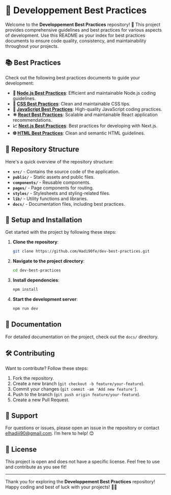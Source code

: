 # 🚀 **Developpement Best Practices**

Welcome to the **Developpement Best Practices** repository! 🎉 This project provides comprehensive guidelines and best practices for various aspects of development. Use this README as your index for best practices documents to ensure code quality, consistency, and maintainability throughout your projects.

## 📚 **Best Practices**

Check out the following best practices documents to guide your development:

- **🔧 [Node.js Best Practices](./Node.js%20Best%20Practices.md)**: Efficient and maintainable Node.js coding guidelines.
- **🎨 [CSS Best Practices](./CSS%20Best%20Practices.md)**: Clean and maintainable CSS tips.
- **📜 [JavaScript Best Practices](./JavaScript%20Best%20Practices.md)**: High-quality JavaScript coding practices.
- **⚛️ [React Best Practices](./React%20Best%20Practices.md)**: Scalable and maintainable React application recommendations.
- **📈 [Next.js Best Practices](./Next%20.js%20Best%20Practices.md)**: Best practices for developing with Next.js.
- **🌐 [HTML Best Practices](./HTML%20Best%20Practices.md)**: Clean and semantic HTML guidelines.

## 📂 **Repository Structure**

Here's a quick overview of the repository structure:

- **`src/`** - Contains the source code of the application.
- **`public/`** - Static assets and public files.
- **`components/`** - Reusable components.
- **`pages/`** - Page components for routing.
- **`styles/`** - Stylesheets and styling-related files.
- **`lib/`** - Utility functions and libraries.
- **`docs/`** - Documentation files, including best practices.

## 🔧 **Setup and Installation**

Get started with the project by following these steps:

1. **Clone the repository**:

    ```bash
    git clone https://github.com/Hadi90fe/dev-best-practices.git
    ```

2. **Navigate to the project directory**:

    ```bash
    cd dev-best-practices
    ```

3. **Install dependencies**:

    ```bash
    npm install
    ```

4. **Start the development server**:

    ```bash
    npm run dev
    ```

## 📄 **Documentation**

For detailed documentation on the project, check out the `docs/` directory.

## 🛠️ **Contributing**

Want to contribute? Follow these steps:

1. Fork the repository.
2. Create a new branch (`git checkout -b feature/your-feature`).
3. Commit your changes (`git commit -am 'Add new feature'`).
4. Push to the branch (`git push origin feature/your-feature`).
5. Create a new Pull Request.

## 💬 **Support**

For questions or issues, please open an issue in the repository or contact [elhadiii90@gmail.com](mailto:elhadiii90@gmail.com). I’m here to help! 😊

## 📜 **License**

This project is open and does not have a specific license. Feel free to use and contribute as you see fit!

---

Thank you for exploring the **Developpement Best Practices** repository! Happy coding and best of luck with your projects! 🚀✨
